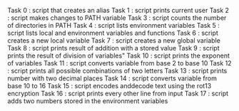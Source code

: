 Task 0 : script that creates an alias
Task 1 : script prints current user
Task 2 : script makes changes to PATH variable
Task 3 : script counts the number of directories in PATH
Task 4 : script lists environment variables
Task 5 : script lists local and environment variables and functions
Task 6 : script creates a new local variable
Task 7 : script creates a new global variable
Task 8 : script prints result of addition with a stored value
Task 9 : script prints the result of division of variables"
Task 10 : script prints the exponent of variables
Task 11 : script converts variable from base 2 to base 10
Task 12 : script prints all possible combinations of two letters
Task 13 : script prints number with two decimal places
Task 14 : script converts variable from base 10 to 16
Task 15 : script encodes anddecode text using the rot13 encryption
Task 16 : script prints every other line from input
Task 17 : script adds two numbers stored in the environment variables
